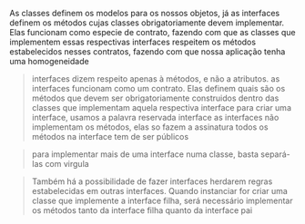 As classes definem os modelos para os nossos objetos, já as interfaces definem os métodos cujas classes obrigatoriamente devem implementar. Elas funcionam como especie de contrato, fazendo com que as classes que implementem essas respectivas interfaces respeitem os métodos estabelecidos nesses contratos, fazendo com que nossa aplicação tenha uma homogeneidade

   > interfaces dizem respeito apenas à métodos, e não a atributos.
   > as interfaces funcionam como um contrato. Elas definem quais são os métodos que devem ser obrigatoriamente construidos dentro das classes que implementam aquela respectiva interface
   > para criar uma interface, usamos a palavra reservada interface
   > as interfaces não implementam os métodos, elas so fazem a assinatura
   > todos os métodos na interface tem de ser públicos

   > para implementar mais de uma interface numa classe, basta separá-las com virgula

   > Também há a possibilidade de fazer interfaces herdarem regras estabelecidas em outras interfaces. Quando instanciar for criar uma classe que implemente a interface filha, será necessário implementar os métodos tanto da interface filha quanto da interface pai